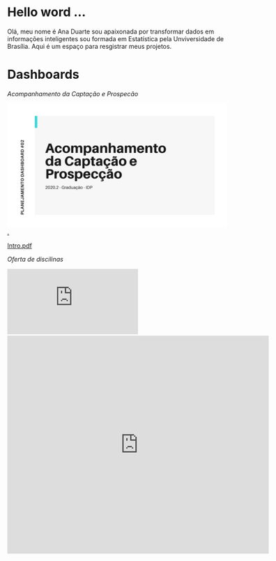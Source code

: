 
# Hello word ...

Olá, meu nome é Ana Duarte sou apaixonada por transformar dados em informações inteligentes sou formada em Estatística pela Unviversidade de Brasília. Aqui é um espaço para resgistrar meus projetos.

# Dashboards




*Acompanhamento da Captação e Prospecão*


<a href="https://github.com/anaduart/portfolio/blob/master/%5B%232%5D%20Acompanhamento%20da%20Captac%CC%A7a%CC%83o%20e%20Prospecc%CC%A7a%CC%83o.pdf" target="_blank"> <img src = "https://github.com/anaduart/portfolio/blob/master/%5B%232%5D%20capa.jpg" alt="texto">.</a>

[Intro.pdf](https://github.com/anaduart/portfolio/blob/master/%5B%232%5D%20Acompanhamento%20da%20Captac%CC%A7a%CC%83o%20e%20Prospecc%CC%A7a%CC%83o.pdf)

*Oferta de discilinas*


<embed src="https://github.com/anaduart/portfolio/blob/master/%5B%232%5D%20Acompanhamento%20da%20Captac%CC%A7a%CC%83o%20e%20Prospecc%CC%A7a%CC%83o.pdf" type="application/pdf" />
 <embed src="https://github.com/anaduart/portfolio/blob/master/%5B%232%5D%20Acompanhamento%20da%20Captac%CC%A7a%CC%83o%20e%20Prospecc%CC%A7a%CC%83o.pdf" width="600px" height="500px" />

